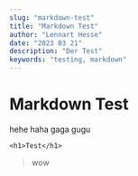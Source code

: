 ```yaml
---
slug: "markdown-test"
title: "Markdown Test"
author: "Lennart Hesse"
date: "2023 03 21"
description: "Der Test"
keywords: "testing, markdown"
---
```


# Markdown Test

hehe haha gaga gugu

`<h1>Test</h1>`

> wow